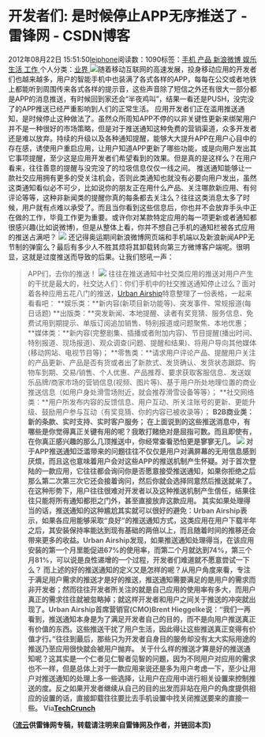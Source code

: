 
# 开发者们: 是时候停止APP无序推送了 - 雷锋网 - CSDN博客


2012年08月22日 15:51:50[leiphone](https://me.csdn.net/leiphone)阅读数：1090标签：[手机																](https://so.csdn.net/so/search/s.do?q=手机&t=blog)[产品																](https://so.csdn.net/so/search/s.do?q=产品&t=blog)[新浪微博																](https://so.csdn.net/so/search/s.do?q=新浪微博&t=blog)[娱乐																](https://so.csdn.net/so/search/s.do?q=娱乐&t=blog)[生活																](https://so.csdn.net/so/search/s.do?q=生活&t=blog)[工作																](https://so.csdn.net/so/search/s.do?q=工作&t=blog)[
							](https://so.csdn.net/so/search/s.do?q=生活&t=blog)[
																					](https://so.csdn.net/so/search/s.do?q=娱乐&t=blog)个人分类：[业界																](https://blog.csdn.net/leiphone/article/category/873390)
[
																								](https://so.csdn.net/so/search/s.do?q=娱乐&t=blog)
[
				](https://so.csdn.net/so/search/s.do?q=新浪微博&t=blog)
[
			](https://so.csdn.net/so/search/s.do?q=新浪微博&t=blog)
[
		](https://so.csdn.net/so/search/s.do?q=产品&t=blog)
[
	](https://so.csdn.net/so/search/s.do?q=手机&t=blog)
![](http://www.leiphone.com/wp-content/uploads/2012/08/app2.jpg)随着移动互联网的高速发展，投身移动应用的开发者们也越来越多，用户的智能手机中也装满了各式各样的APP，每每在公交或者地铁上都能听到周围传来各式各样的提示音，这些声音除了短信之外还有很大一部分都是APP的消息推送，有时候回到家还会“半夜鸡叫”，结果一看还是PUSH，没完没了的APP推送已经严重影响到人们的正常生活。
应用开发者们正在滥用推送通知，是时候停止这种做法了。虽然众所周知APP不停的以非关键性更新来绑架用户并不是一种很好的市场策略，但是对于推送通知这种免费的营销渠道，众多开发者还是难以放弃。持续的升级以及各种通知提醒，能够大大提升APP在用户心目中的存在感，诱使用户重启应用，让用户知道APP更新了哪些功能，或是向用户发出其它事项提醒，至少这是应用开发者们希望看到的效果。但是真的是这样么？在用户看来，往往善意的提醒与没完没了的垃圾信息仅仅一线之间。
推送通知能够让一款社交应用拥有更多的受关注机会，否则此类通知也就没有必要向用户发出，虽然这类通知看似必不可少，比如说你的朋友正在用什么产品、关注哪款新应用、有何评论等等，这种非新闻类的提醒你真的每条都去关注么？往往这类消息太多了时候，用户就有点难以承受了。而且当你看到这些信息后，你也并不会放弃手头中正在做的工作，毕竟工作更为重要。或许你对某款特定应用的每一项更新或者通知都很感兴趣(比如说微博)，但是从整体上看，你并不想自己手机的通知栏被各式应用的推送占满吧？
![](http://www.leiphone.com/wp-content/uploads/2012/08/weibo.jpg)
还记得奥运期间新浪微博网页端和手机端以及新浪新闻APP无节制的弹窗么？最后有多少人不胜其烦将其卸载转向第三方微博客户端呢。很明显，这就是过度推送而导致的后果。让我们怒吼一声：
> APP们，去你的推送！
![](http://www.leiphone.com/wp-content/uploads/2012/08/app1.jpg)
往往在推送通知中社交类应用的推送对用户产生的干扰是最大的，社交达人们：你们手机中的社交推送通知停止过么？面对着各种应用五花八门的推送，[Urban
 Airship](http://www.urbanairship.com/)特意整理了一份表格，一起来看看吧：
**娱乐类：**新内容(新项目新功能等)、突发事件、常规报道(每日话题)
**出版类：**突发新闻、本地提醒、读者有奖竞猜、服务信息、免费试用到期提示、单版订阅追加销售、特别报道或问题聚焦、本地优惠；
**媒体类：**新内容(完整剧集、插播或者附加内容)、节目提醒(播出时间、特别报道、现场报道)、观众调查(问题、提醒和结果)、将用户导向其他媒体(移动网站、电视节目等)；
**零售类：**请求用户评论产品、提醒用户关注的产品更新、产品是否有货或者出了新款式、发货确认、发货状态跟踪、购物车到期、交易/销售、个人优惠、产品推荐、要求获取客服信息、发送娱乐品牌/商家市场的营销信息(视频、图片等)、基于用户所处地理位置的商业推送信息（如用户身处滑雪场附近，就会推荐滑雪设备等等）；
**社交网络类：**用户所发布内容的反馈信息、用户互动、所关注账号的更新、更能升级、鼓励用户参与互动（有奖竞猜、你的内容已被收录等）；
**B2B商业类：**新的条款、实时支持、实时客户服务；
在上面说到的这些推送消息中，有哪些是你觉得真正关键有用的呢？我敢打赌绝对是屈指可数。而且即使有，在你真正感兴趣的那么几顶推送中，你经常查看恐怕更是寥寥无几。
![](http://www.leiphone.com/wp-content/uploads/2012/08/notifications-iphone.png)
对于APP推送通知泛滥带来的问题往往不仅仅是用户对满屏幕的无用信息感到厌烦，而且这也意味着用户会对这些APP的推送机制产生怀疑。对于首次登陆的一款应用，它往往都会询问你是否愿意接受推送通知，如果你拒绝之后那么第二次第三次它还会接着询问，然后你就会选择同意然后推送就来了。在这种形势下，用户往往很难对开发者以及这种推送机制产生信任，结果往往只能将所有通知都拒之门外，甚至直接放弃这款应用。
其实如果处理得当的话，推送通知的这种尴尬其实就可以很好的避免：Urban Airship表示，如果各应用能够采取“良好”的推送通知方式，这类应用在用户下载半年之后，其安装保持率能达到现有基础的两倍以上，而且随着时间的推移还会带来更多的收益。Urban Airship发现，如果推送通知处理得当，在该应用安装的第一个月里能促进67%的使用率，而第二个月就达到74%，第三个月81%，可以说是良性递增的一个过程，开发者们难道就不愿意尝试一下么？
而上述的好的推送通知的定义又是怎样的呢？从用户角度来看，专注于满足用户需求的推送才是好的推送，推送通知需要满足的是用户的需求而非开发者；然而往往开发者所关注的就是自己应用的使用率有多大，而用户真正的需求往往就被忽略掉；就这样开发者和用户之间关于推送的冲突就出现了。Urban Airship首席营销官(CMO)Brent Hieggelke说：“我们一再看到，推送通知本身是为了满足开发者自己的目的，而不是向用户推送真正有价值的东西。这些推送干扰了用户生活，因此得让这些推送真正变得有价值才行。”往往到最后，那些只为开发者自身目的服务却没有太大实际用途的推送乃至应用很快就会被用户抛弃。
关于什么样的推送才算是好的推送通知呢？这其实是一个仁者见仁智者见智的问题，因为不同用户对应用的需求也不一样，但是总体上对于一款应用来说还是多为用户考虑一下，至少让用户对推送通知的处理上多一些选择，让用户在应用中进行相关设置来控制推送的度。反之如果开发者继续从自己的目的出发而非站在用户的角度提供相应的设置的话，直接卸载往往要比去手机设置中找关闭推送要来的直接一些。
**Via****[TechCrunch](http://techcrunch.com/2012/08/19/app-developers-stop-abusing-push/)**

**（****[流云](http://www.leiphone.com/author/%E6%B5%81%E4%BA%91)****供****雷锋网****专稿，转载请注明来自雷锋网及作者，并链回本页)**

